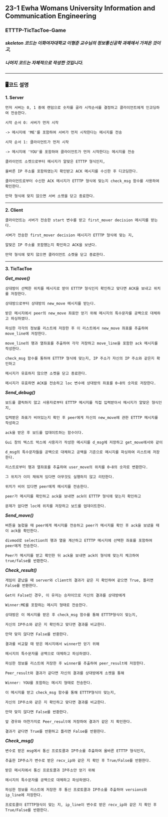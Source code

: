 ## 23-1 Ewha Womans University Information and Communication Engineering 

### ETTTP-TicTacToe-Game
##### skeleton 코드는 이화여자대학교 이형준 교수님의 정보통신공학 과제에서 가져온 것이고, 

##### 나머지 코드는 자체적으로 작성한 것입니다. 
---
### 🖥코드 설명
**1. Server**

    먼저 서버는 0, 1 중에 랜덤으로 숫자를 골라 시작순서를 결정하고 클라이언트에게 인코딩하여 전송한다.
   
    시작 순서 0: 서버가 먼저 시작 
    
    -> 메시지에 'ME'를 포함하여 서버가 먼저 시작한다는 메시지를 전송
   
    시작 순서 1: 클라이언트가 먼저 시작 
    
    -> 메시지에 'YOU'를 포함하여 클라이언트가 먼저 시작한다는 메시지를 전송
   
    클라이언트 소켓으로부터 메시지가 알맞은 ETTTP 형식인지, 
    
    올바른 IP 주소를 포함하였는지 확인받고 ACK 메시지를 수신한 후 디코딩한다.
   
    클라이언트로부터 수신한 ACK 메시지가 ETTTP 형식에 맞는지 check_msg 함수를 사용하여 확인한다.
   
    만약 형식에 맞지 않으면 서버 소켓을 닫고 종료한다.

---

**2. Client**

    클라이언트는 서버가 전송한 start 변수를 받고 first_mover decision 메시지를 받는다.

    서버가 전송한 first_mover decision 메시지가 ETTTP 형식에 맞는 지, 
    
    알맞은 IP 주소를 포함했는지 확인하고 ACK을 보낸다.

    만약 형식에 맞지 않으면 클라이언트 소켓을 닫고 종료한다.
   
---

**3. TicTacToe**

***Get_move()***
    
    상대방이 선택한 위치를 메시지로 받아 ETTTP 형식인지 확인하고 맞다면 ACK을 보내고 위치를 저장한다.

    상대방으로부터 상대방의 new_move 메시지를 받는다.
    
    받은 메시지에서 peer의 new_move 좌표만 얻기 위해 메시지의 특수문자를 공백으로 대체하고 파싱하였다.
    
    파싱한 각각의 정보를 리스트에 저장한 후 이 리스트에서 new_move 좌표를 추출하여 move_line에 저장한다.
    
    move_line의 행과 열좌표를 추출하여 각각 저장하고 move_line을 포함한 ack 메시지를 작성한다.
    
    check_msg 함수를 통하여 ETTTP 형식에 맞는지, IP 주소가 자신의 IP 주소와 같은지 확인하고

    메시지가 유효하지 않으면 소켓을 닫고 종료한다.

    메시지가 유효하면 ACK을 전송하고 loc 변수에 상대방의 좌표를 0~8의 숫자로 저장한다.

***Send_debug()***

    보드를 클릭하지 않고 사용자로부터 ETTTP 메시지를 직접 입력받아서 메시지가 알맞은 형식인지,

    입력받은 좌표가 비어있는지 확인 후 peer에게 자신의 new_move에 관한 ETTTP 메시지를 작성하고 
    
    ack을 받은 후 보드를 업데이트하는 함수이다.

    Gui 창의 텍스트 박스에 사용자가 작성한 메시지를 d_msg에 저장하고 get_move에서와 같이

    d_msg의 특수문자들을 공백으로 대체하고 공백을 기준으로 메시지를 파싱하여 리스트에 저장한다.

    리스트로부터 행과 열좌표를 추출하여 user_move의 위치를 0~8의 숫자로 변환한다.

    그 위치가 이미 채워져 있다면 아무것도 실행하지 않고 리턴한다.

    위치가 비어 있다면 peer에게 메시지를 전송한다.

    peer가 메시지를 확인하고 ack을 보내면 ack이 ETTTP 형식에 맞는지 확인하고 
    
    문제가 없다면 loc에 위치를 저장하고 보드를 업데이트한다.

***Send_move()***

    버튼을 눌렀을 때 peer에게 메시지를 전송하고 peer가 메시지를 확인 후 ack을 보냈을 때 이 ack을 확인한다.

    divmod로 selection의 행과 열을 계산하고 ETTTP 메시지에 선택한 좌표를 포함하여 peer에게 전송한다.

    Peer가 메시지를 받고 확인한 뒤 ack을 보내면 ack이 형식에 맞는지 체크하여 true/false를 반환한다.

   
***Check_result()***
      
    게임이 끝났을 때 server와 client의 결과가 같은 지 확인하여 같으면 True, 틀리면 False를 반환한다.

    Get이 False인 경우, 이 유저는 승자이므로 자신의 결과를 상대방에게 
    
    Winner:ME를 포함하는 메시지 형태로 전송한다.
   
    상대방은 이 메시지를 받은 후 check_msg 함수를 통해 ETTTP형식이 맞는지, 
    
    자신의 IP주소와 같은 지 확인하고 맞다면 결과를 비교한다.

    만약 맞지 않다면 False를 반환한다.

    결과를 비교할 때 받은 메시지에서 winner만 얻기 위해 
    
    메시지의 특수문자를 공백으로 대체하고 파싱하였다.

    파싱한 정보를 리스트에 저장한 후 winner를 추출하여 peer_result에 저장한다.

    Peer_result와 결과가 같다면 자신의 결과를 상대방에게 소켓을 통해 
    
    Winner: YOU를 포함하는 메시지 형태로 전송한다.

    이 메시지를 받고 check_msg 함수를 통해 ETTTP형식이 맞는지, 
    
    자신의 IP주소와 같은 지 확인하고 맞다면 결과를 비교한다.

    만약 맞지 않다면 False를 반환한다.

    앞 경우와 마찬가지로 Peer_result에 저장하여 결과가 같은 지 확인한다.

    결과가 같다면 True를 반환하고 틀리면 False를 반환한다.

***Check_msg()***

    변수로 받은 msg에서 통신 프로토콜과 IP주소를 추출하여 올바른 ETTTP 형식인지,

    추출한 IP주소가 변수로 받은 recv_ip와 같은 지 확인 후 True/False를 반환한다.
 
    받은 메시지에서 통신 프로토콜과 IP주소만 얻기 위해 
    
    메시지의 특수문자를 공백으로 대체하고 파싱하였다.

    파싱한 정보를 리스트에 저장한 후 통신 프로토콜과 IP주소를 추출하여 versions와 ip_line에 저장한다.

    프로토콜이 ETTTP형식이 맞는 지, ip_line이 변수로 받은 recv_ip와 같은 지 확인 후 True/False를 반환한다.


    
